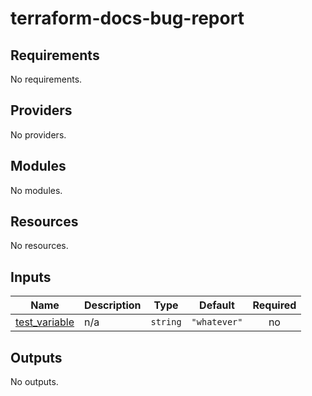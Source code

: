 # terraform-docs-bug-report
<!-- BEGIN_TF_DOCS -->
## Requirements

No requirements.

## Providers

No providers.

## Modules

No modules.

## Resources

No resources.

## Inputs

| Name | Description | Type | Default | Required |
|------|-------------|------|---------|:--------:|
| <a name="input_test_variable"></a> [test\_variable](#input\_test\_variable) | n/a | `string` | `"whatever"` | no |

## Outputs

No outputs.
<!-- END_TF_DOCS -->